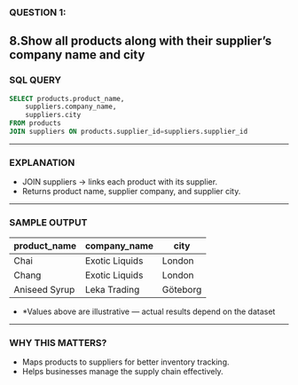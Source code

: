 ### QUESTION 1:
8.Show all products along with their supplier’s company name and city
---
### SQL QUERY
```sql
SELECT products.product_name,
    suppliers.company_name,
    suppliers.city
FROM products
JOIN suppliers ON products.supplier_id=suppliers.supplier_id
```
---

### EXPLANATION
- JOIN suppliers → links each product with its supplier.
- Returns product name, supplier company, and supplier city.
---

### SAMPLE OUTPUT
| product_name  | company_name   | city     |
| ------------- | -------------- | -------- |
| Chai          | Exotic Liquids | London   |
| Chang         | Exotic Liquids | London   |
| Aniseed Syrup | Leka Trading   | Göteborg |

- *Values above are illustrative — actual results depend on the dataset
---
### WHY THIS MATTERS?
- Maps products to suppliers for better inventory tracking.
- Helps businesses manage the supply chain effectively.